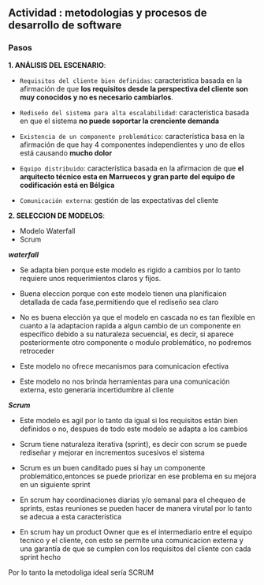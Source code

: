 ## Actividad : metodologias y procesos de desarrollo de software
### Pasos
**1. ANÁLISIS DEL ESCENARIO**:

- `Requisitos del cliente bien definidas`: caracteristica basada en la afirmación de que **los
   requisitos desde la perspectiva del cliente son muy conocidos y no es necesario cambiarlos**.

- `Rediseño del sistema para alta escalabilidad`: caracteristica basada en que el sistema **no puede soportar la crenciente demanda**

- `Existencia de un componente problemático`: característica basa en la afirmación de que hay 4 componentes independientes
  y uno de ellos está causando **mucho dolor**

- `Equipo distribuido`: característica basada en la afirmacion de que **el arquitecto técnico esta en Marruecos y gran parte del
   equipo de codificación está en Bélgica**

- `Comunicación externa`: gestión de las expectativas del cliente

**2. SELECCION DE MODELOS**:
- Modelo Waterfall
- Scrum

***waterfall***

- Se adapta bien porque este modelo es rigido a cambios por lo tanto requiere unos requerimientos claros y fijos.

- Buena eleccion porque con este modelo tienen una planificaion detallada de cada fase,permitiendo que el rediseño sea claro

- No es buena elección ya que el modelo en cascada no es tan flexible en cuanto a la adaptacion rapida a algun cambio de un
componente en específico debido a su naturaleza secuencial, es decir, si aparece posteriormente otro componente o modulo problemático,
no podremos retroceder

- Este modelo no ofrece mecanismos para comunicacion efectiva

- Este modelo no nos brinda herramientas para una comunicación externa, esto generaría incertidumbre al cliente



***Scrum***

- Este modelo es agil por lo tanto da igual si los requisitos están bien definidos o no, despues de todo este modelo se adapta a los
   cambios

- Scrum tiene naturaleza iterativa (sprint), es decir con scrum se puede rediseñar y mejorar en incrementos sucesivos el sistema

- Scrum es un buen canditado pues si hay un componente problemático,entonces se puede priorizar en ese problema en su mejora
   en un siguiente sprint

- En scrum hay coordinaciones diarias y/o semanal para el chequeo de sprints, estas reuniones se pueden hacer de manera virutal
    por lo tanto se adecua a esta caracteristica

- En scrum hay un product Owner que es el intermediario entre el equipo tecnico y el cliente, con esto se permite una
    comunicacion externa y una garantía de que se cumplen con los requisitos del cliente con cada sprint hecho

Por lo tanto la metodoliga ideal sería SCRUM
